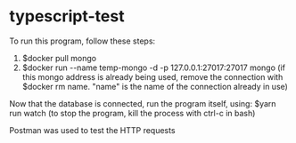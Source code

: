 # typescript-test

To run this program, follow these steps:
1) $docker pull mongo
2) $docker run --name temp-mongo -d -p 127.0.0.1:27017:27017 mongo
(if this mongo address is already being used, remove the connection with $docker rm name. "name" is the name of the connection already in use)

Now that the database is connected, run the program itself, using:
$yarn run watch
(to stop the program, kill the process with ctrl-c in bash)

Postman was used to test the HTTP requests